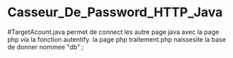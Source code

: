 # Casseur_De_Password_HTTP_Java

#TargetAcount.java permet de connect les autre page java avec la page php via la fonction autentify.
la page php traitement.php naissesite la base de donner nommee "db" ;
